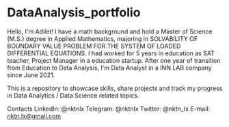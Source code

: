 # DataAnalysis_portfolio
Hello, I'm Adilet! I have a math background and hold a Master of Science (M.S.) degree in Applied Mathematics, majoring in SOLVABILITY OF BOUNDARY VALUE PROBLEM FOR THE SYSTEM OF LOADED DIFFERENTIAL EQUATIONS. I had worked for 5 years in education as SAT teacher, Project Manager in a education startup. After one year of transition from Education to Data Analysis, I'm Data Analyst in a INN LAB company since June 2021.

This is a repository to showcase skills, share projects and track my progress in Data Analytics / Data Science related topics.

Contacts
LinkedIn: @nktnlx
Telegram: @nktnlx
Twitter: @nktn_lx
E-mail: nktn.lx@gmail.com

